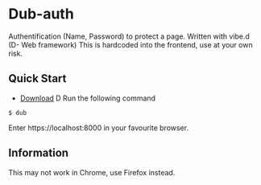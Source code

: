 # Dub-auth
Authentification (Name, Password) to protect a page.
Written with vibe.d (D- Web framework)
This is hardcoded into the frontend, use at your own risk.

## Quick Start
- [Download](https://dlang.org/download.html) D
Run the following command
```
$ dub
```
Enter https://localhost:8000 in your favourite browser.

## Information
This may not work in Chrome, use Firefox instead.

